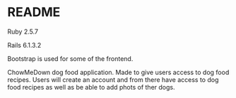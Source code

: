 # README

Ruby 2.5.7

Rails 6.1.3.2

Bootstrap is used for some of the frontend. 

ChowMeDown dog food application. Made to give users access to dog food recipes. Users will create an account and from there have access to dog food recipes as well as be able to add phots of ther dogs. 
